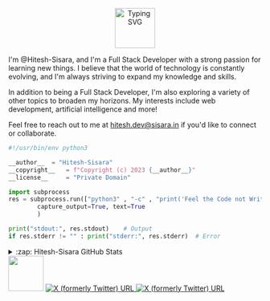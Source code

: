 <p align="center">
<a href="https://github.com/Hitesh-Sisara/">
     <img height="80" src="https://readme-typing-svg.demolab.com?font=Delius&size=17&duration=2000&pause=100&multiline=true&width=600&height=80&color=247d89&lines=Hello there! 👋;I'm @Hitesh-Sisara;MERN Stack Developer | React Developer | Flutter Developer;" alt="Typing SVG" />
</a>

</p>
I'm @Hitesh-Sisara, and I'm a Full Stack Developer with a strong passion for learning new things. I believe that the world of technology is constantly evolving, and I'm always striving to expand my knowledge and skills.


In addition to being a Full Stack Developer, I'm also exploring a variety of other topics to broaden my horizons. My interests include web development, artificial intelligence and more!

Feel free to reach out to me at hitesh.dev@sisara.in if you'd like to connect or collaborate.

```python
#!/usr/bin/env python3

__author__	= "Hitesh-Sisara"
__copyright__   = f"Copyright (c) 2023 {__author__}"
__license__ 	= "Private Domain"

import subprocess
res = subprocess.run(["python3" , "-c" , "print('Feel the Code not Write it')"],
		capture_output=True, text=True
		)

print("stdout:", res.stdout)	# Output
if res.stderr != "" : print("stderr:", res.stderr)	# Error

```

<details>
  <summary>:zap: Hitesh-Sisara GitHub Stats</summary>
  <br>
  <img align="left" alt="innovatorved GitHub Stats" src="https://github-readme-stats.vercel.app/api?username=Hitesh-Sisara&show_icons=true&theme=cobalt&hide_border=true" /><br>
</details>

<img height="70px" src="https://skillicons.dev/icons?i=flutter,react,nextjs,nodejs,javascript,typescript,supabase,python,bash,flask,git,github,graphql,aws,gcp,cloudflare,docker,firebase,githubactions,go,mongodb,mysql,planetscale,prisma,tailwind,vscode" />


<a href="https://twitter.com/hitesh_sisara">

<img alt="X (formerly Twitter) URL" src="https://img.shields.io/twitter/url?url=https%3A%2F%2Ftwitter.com%2Fhitesh_sisara&style=social&logo=x&logoColor=black&label=%40Hitesh_Sisara&labelColor=black">

</a>


<a href="https://twitter.com/hitesh_sisara">

<img alt="X (formerly Twitter) URL" src="https://img.shields.io/twitter/url?url=https%3A%2F%2Fwww.linkedin.com%2Fin%2Fhitesh-sisara-59354a1b4%2F&style=social&logo=Linkedin&logoColor=blue&label=Hitesh%20Sisara&labelColor=blue">

</a>



